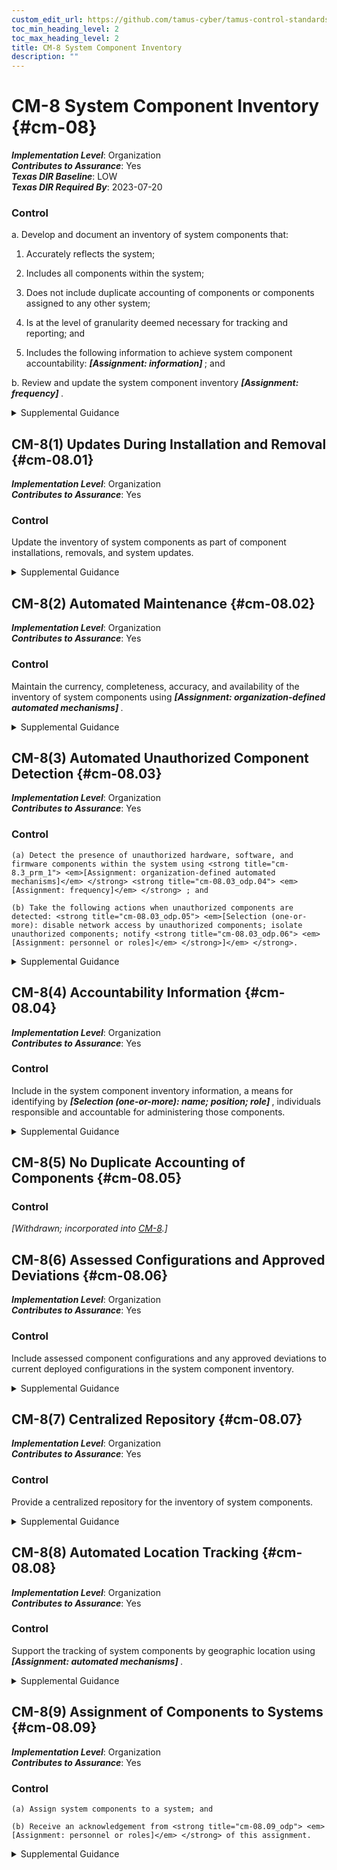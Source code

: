 ```yaml
---
custom_edit_url: https://github.com/tamus-cyber/tamus-control-standards/tree/main/content/tamus.edu/TAMUS_profile.yaml
toc_min_heading_level: 2
toc_max_heading_level: 2
title: CM-8 System Component Inventory
description: ""
---
```


# CM-8 System Component Inventory {#cm-08}

_**Implementation Level**_: Organization\
_**Contributes to Assurance**_: Yes\
_**Texas DIR Baseline**_: LOW\
_**Texas DIR Required By**_: 2023-07-20

### Control



a. Develop and document an inventory of system components that:

1. Accurately reflects the system;

2. Includes all components within the system;

3. Does not include duplicate accounting of components or components assigned to any other system;

4. Is at the level of granularity deemed necessary for tracking and reporting; and

5. Includes the following information to achieve system component accountability: <strong title="cm-08_odp.01"> <em>[Assignment: information]</em> </strong> ; and

b. Review and update the system component inventory <strong title="cm-08_odp.02"> <em>[Assignment: frequency]</em> </strong>.


<details><summary>Supplemental Guidance</summary>System components are discrete, identifiable information technology assets that include hardware, software, and firmware. Organizations may choose to implement centralized system component inventories that include components from all organizational systems. In such situations, organizations ensure that the inventories include system-specific information required for component accountability. The information necessary for effective accountability of system components includes the system name, software owners, software version numbers, hardware inventory specifications, software license information, and for networked components, the machine names and network addresses across all implemented protocols (e.g., IPv4, IPv6). Inventory specifications include date of receipt, cost, model, serial number, manufacturer, supplier information, component type, and physical location.<br/><br/>Preventing duplicate accounting of system components addresses the lack of accountability that occurs when component ownership and system association is not known, especially in large or complex connected systems. Effective prevention of duplicate accounting of system components necessitates use of a unique identifier for each component. For software inventory, centrally managed software that is accessed via other systems is addressed as a component of the system on which it is installed and managed. Software installed on multiple organizational systems and managed at the system level is addressed for each individual system and may appear more than once in a centralized component inventory, necessitating a system association for each software instance in the centralized inventory to avoid duplicate accounting of components. Scanning systems implementing multiple network protocols (e.g., IPv4 and IPv6) can result in duplicate components being identified in different address spaces. The implementation of [CM-8(7)](/catalog/cm/cm-08#cm-08.07) can help to eliminate duplicate accounting of components.</details>


## CM-8(1) Updates During Installation and Removal {#cm-08.01}

_**Implementation Level**_: Organization\
_**Contributes to Assurance**_: Yes

### Control

Update the inventory of system components as part of component installations, removals, and system updates.


<details><summary>Supplemental Guidance</summary>Organizations can improve the accuracy, completeness, and consistency of system component inventories if the inventories are updated as part of component installations or removals or during general system updates. If inventories are not updated at these key times, there is a greater likelihood that the information will not be appropriately captured and documented. System updates include hardware, software, and firmware components.</details>


## CM-8(2) Automated Maintenance {#cm-08.02}

_**Implementation Level**_: Organization\
_**Contributes to Assurance**_: Yes

### Control

Maintain the currency, completeness, accuracy, and availability of the inventory of system components using <strong title="cm-8.2_prm_1"> <em>[Assignment: organization-defined automated mechanisms]</em> </strong>.


<details><summary>Supplemental Guidance</summary>Organizations maintain system inventories to the extent feasible. For example, virtual machines can be difficult to monitor because such machines are not visible to the network when not in use. In such cases, organizations maintain as up-to-date, complete, and accurate an inventory as is deemed reasonable. Automated maintenance can be achieved by the implementation of [CM-2(2)](/catalog/cm/cm-02#cm-02.02) for organizations that combine system component inventory and baseline configuration activities.</details>


## CM-8(3) Automated Unauthorized Component Detection {#cm-08.03}

_**Implementation Level**_: Organization\
_**Contributes to Assurance**_: Yes

### Control



    (a) Detect the presence of unauthorized hardware, software, and firmware components within the system using <strong title="cm-8.3_prm_1"> <em>[Assignment: organization-defined automated mechanisms]</em> </strong> <strong title="cm-08.03_odp.04"> <em>[Assignment: frequency]</em> </strong> ; and

    (b) Take the following actions when unauthorized components are detected: <strong title="cm-08.03_odp.05"> <em>[Selection (one-or-more): disable network access by unauthorized components; isolate unauthorized components; notify <strong title="cm-08.03_odp.06"> <em>[Assignment: personnel or roles]</em> </strong>]</em> </strong>.


<details><summary>Supplemental Guidance</summary>Automated unauthorized component detection is applied in addition to the monitoring for unauthorized remote connections and mobile devices. Monitoring for unauthorized system components may be accomplished on an ongoing basis or by the periodic scanning of systems for that purpose. Automated mechanisms may also be used to prevent the connection of unauthorized components (see [CM-7(9)](/catalog/cm/cm-07#cm-07.09) ). Automated mechanisms can be implemented in systems or in separate system components. When acquiring and implementing automated mechanisms, organizations consider whether such mechanisms depend on the ability of the system component to support an agent or supplicant in order to be detected since some types of components do not have or cannot support agents (e.g., IoT devices, sensors). Isolation can be achieved , for example, by placing unauthorized system components in separate domains or subnets or quarantining such components. This type of component isolation is commonly referred to as "sandboxing."</details>


## CM-8(4) Accountability Information {#cm-08.04}

_**Implementation Level**_: Organization\
_**Contributes to Assurance**_: Yes

### Control

Include in the system component inventory information, a means for identifying by <strong title="cm-08.04_odp"> <em>[Selection (one-or-more): name; position; role]</em> </strong> , individuals responsible and accountable for administering those components.


<details><summary>Supplemental Guidance</summary>Identifying individuals who are responsible and accountable for administering system components ensures that the assigned components are properly administered and that organizations can contact those individuals if some action is required (e.g., when the component is determined to be the source of a breach, needs to be recalled or replaced, or needs to be relocated).</details>


## CM-8(5) No Duplicate Accounting of Components {#cm-08.05}

### Control

<em>[Withdrawn; incorporated into [CM-8](/catalog/cm/cm-08).]</em>



## CM-8(6) Assessed Configurations and Approved Deviations {#cm-08.06}

_**Implementation Level**_: Organization\
_**Contributes to Assurance**_: Yes

### Control

Include assessed component configurations and any approved deviations to current deployed configurations in the system component inventory.


<details><summary>Supplemental Guidance</summary>Assessed configurations and approved deviations focus on configuration settings established by organizations for system components, the specific components that have been assessed to determine compliance with the required configuration settings, and any approved deviations from established configuration settings.</details>


## CM-8(7) Centralized Repository {#cm-08.07}

_**Implementation Level**_: Organization\
_**Contributes to Assurance**_: Yes

### Control

Provide a centralized repository for the inventory of system components.


<details><summary>Supplemental Guidance</summary>Organizations may implement centralized system component inventories that include components from all organizational systems. Centralized repositories of component inventories provide opportunities for efficiencies in accounting for organizational hardware, software, and firmware assets. Such repositories may also help organizations rapidly identify the location and responsible individuals of components that have been compromised, breached, or are otherwise in need of mitigation actions. Organizations ensure that the resulting centralized inventories include system-specific information required for proper component accountability.</details>


## CM-8(8) Automated Location Tracking {#cm-08.08}

_**Implementation Level**_: Organization\
_**Contributes to Assurance**_: Yes

### Control

Support the tracking of system components by geographic location using <strong title="cm-08.08_odp"> <em>[Assignment: automated mechanisms]</em> </strong>.


<details><summary>Supplemental Guidance</summary>The use of automated mechanisms to track the location of system components can increase the accuracy of component inventories. Such capability may help organizations rapidly identify the location and responsible individuals of system components that have been compromised, breached, or are otherwise in need of mitigation actions. The use of tracking mechanisms can be coordinated with senior agency officials for privacy if there are implications that affect individual privacy.</details>


## CM-8(9) Assignment of Components to Systems {#cm-08.09}

_**Implementation Level**_: Organization\
_**Contributes to Assurance**_: Yes

### Control



    (a) Assign system components to a system; and

    (b) Receive an acknowledgement from <strong title="cm-08.09_odp"> <em>[Assignment: personnel or roles]</em> </strong> of this assignment.


<details><summary>Supplemental Guidance</summary>System components that are not assigned to a system may be unmanaged, lack the required protection, and become an organizational vulnerability.</details>
